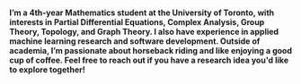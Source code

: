 <h4>
I’m a 4th-year Mathematics student at the University of Toronto, with interests in Partial Differential Equations, Complex Analysis, Group Theory, Topology, and Graph Theory.
I also have experience in applied machine learning research and software development. Outside of academia, I’m passionate about horseback riding and like enjoying a good cup of coffee. Feel free to reach out if you have a research idea you'd like to explore together!
</h4>
